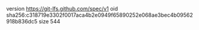 version https://git-lfs.github.com/spec/v1
oid sha256:c318719e3302f0017aca4b2e0949f65890252e068ae3bec4b09562918b836dc5
size 544
